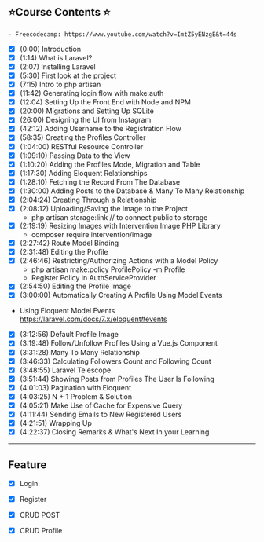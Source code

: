 ## ⭐️Course Contents ⭐️
    - Freecodecamp: https://www.youtube.com/watch?v=ImtZ5yENzgE&t=44s
  
- [x] (0:00) Introduction
- [x] (1:14) What is Laravel?
- [x] (2:07) Installing Laravel
- [x] (5:30) First look at the project
- [x] (7:15) Intro to php artisan
- [x] (11:42) Generating login flow with make:auth
- [x] (12:04) Setting Up the Front End with Node and NPM
- [x] (20:00) Migrations and Setting Up SQLite
- [x] (26:00) Designing the UI from Instagram
- [x] (42:12) Adding Username to the Registration Flow
- [x] (58:35) Creating the Profiles Controller
- [x] (1:04:00) RESTful Resource Controller
- [x] (1:09:10) Passing Data to the View
- [x] (1:10:20) Adding the Profiles Mode, Migration and Table
- [x] (1:17:30) Adding Eloquent Relationships
- [x] (1:28:10) Fetching the Record From The Database
- [x] (1:30:00) Adding Posts to the Database & Many To Many Relationship
- [x] (2:04:24) Creating Through a Relationship
- [x] (2:08:12) Uploading/Saving the Image to the Project
    - php artisan storage:link // to connect public to storage
- [x] (2:19:19) Resizing Images with Intervention Image PHP Library
    - composer require intervention/image
- [x] (2:27:42) Route Model Binding
- [x] (2:31:48) Editing the Profile
- [x] (2:46:46) Restricting/Authorizing Actions with a Model Policy
    - php artisan make:policy ProfilePolicy -m Profile
    - Register Policy in AuthServiceProvider
- [x] (2:54:50) Editing the Profile Image
- [x] (3:00:00) Automatically Creating A Profile Using Model Events
 - Using Eloquent Model Events https://laravel.com/docs/7.x/eloquent#events
- [x] (3:12:56) Default Profile Image
- [x] (3:19:48) Follow/Unfollow Profiles Using a Vue.js Component
- [x] (3:31:28) Many To Many Relationship
- [x] (3:46:33) Calculating Followers Count and Following Count
- [x] (3:48:55) Laravel Telescope
- [x] (3:51:44) Showing Posts from Profiles The User Is Following
- [x] (4:01:03) Pagination with Eloquent
- [x] (4:03:25) N + 1 Problem & Solution
- [x] (4:05:21) Make Use of Cache for Expensive Query
- [x] (4:11:44) Sending Emails to New Registered Users
- [x] (4:21:51) Wrapping Up
- [x] (4:22:37) Closing Remarks & What's Next In your Learning
-----------------

## Feature
- [x] Login 
- [x] Register
- [x] CRUD POST
- [x] CRUD Profile

